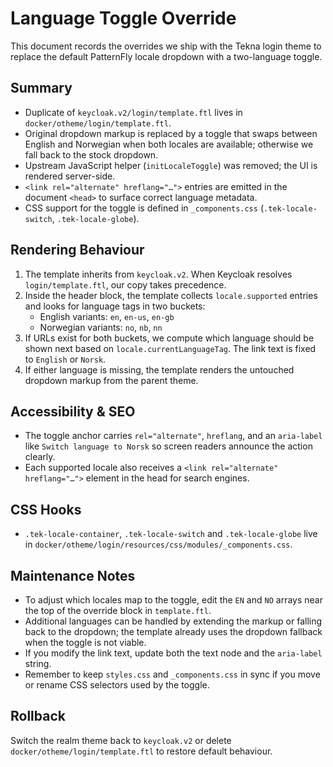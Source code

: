 # Language Toggle Override

This document records the overrides we ship with the Tekna login theme to replace the default PatternFly locale dropdown with a two-language toggle.

## Summary
- Duplicate of `keycloak.v2/login/template.ftl` lives in `docker/otheme/login/template.ftl`.
- Original dropdown markup is replaced by a toggle that swaps between English and Norwegian when both locales are available; otherwise we fall back to the stock dropdown.
- Upstream JavaScript helper (`initLocaleToggle`) was removed; the UI is rendered server-side.
- `<link rel="alternate" hreflang="…">` entries are emitted in the document `<head>` to surface correct language metadata.
- CSS support for the toggle is defined in `_components.css` (`.tek-locale-switch`, `.tek-locale-globe`).

## Rendering Behaviour
1. The template inherits from `keycloak.v2`. When Keycloak resolves `login/template.ftl`, our copy takes precedence.
2. Inside the header block, the template collects `locale.supported` entries and looks for language tags in two buckets:
   - English variants: `en`, `en-us`, `en-gb`
   - Norwegian variants: `no`, `nb`, `nn`
3. If URLs exist for both buckets, we compute which language should be shown next based on `locale.currentLanguageTag`. The link text is fixed to `English` or `Norsk`.
4. If either language is missing, the template renders the untouched dropdown markup from the parent theme.

## Accessibility & SEO
- The toggle anchor carries `rel="alternate"`, `hreflang`, and an `aria-label` like `Switch language to Norsk` so screen readers announce the action clearly.
- Each supported locale also receives a `<link rel="alternate" hreflang="…">` element in the head for search engines.

## CSS Hooks
- `.tek-locale-container`, `.tek-locale-switch` and `.tek-locale-globe` live in `docker/otheme/login/resources/css/modules/_components.css`.


## Maintenance Notes
- To adjust which locales map to the toggle, edit the `EN` and `NO` arrays near the top of the override block in `template.ftl`.
- Additional languages can be handled by extending the markup or falling back to the dropdown; the template already uses the dropdown fallback when the toggle is not viable.
- If you modify the link text, update both the text node and the `aria-label` string.
- Remember to keep `styles.css` and `_components.css` in sync if you move or rename CSS selectors used by the toggle.


## Rollback
Switch the realm theme back to `keycloak.v2` or delete `docker/otheme/login/template.ftl` to restore default behaviour.
